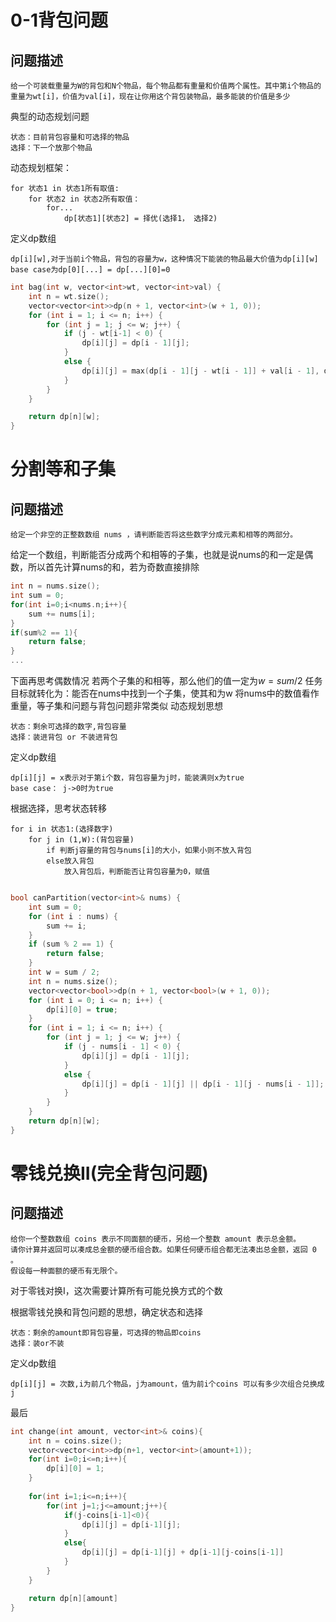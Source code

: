 # 0-1背包问题

## 问题描述
```
给一个可装载重量为W的背包和N个物品，每个物品都有重量和价值两个属性。其中第i个物品的重量为wt[i]，价值为val[i]，现在让你用这个背包装物品，最多能装的价值是多少
```

典型的动态规划问题
```
状态：目前背包容量和可选择的物品
选择：下一个放那个物品
```
动态规划框架：
```
for 状态1 in 状态1所有取值:
	for 状态2 in 状态2所有取值：
		for...
			dp[状态1][状态2] = 择优(选择1， 选择2)
```

定义dp数组
```
dp[i][w],对于当前i个物品，背包的容量为w，这种情况下能装的物品最大价值为dp[i][w]
base case为dp[0][...] = dp[...][0]=0
```

```C++
int bag(int w, vector<int>wt, vector<int>val) {
	int n = wt.size();
	vector<vector<int>>dp(n + 1, vector<int>(w + 1, 0));
	for (int i = 1; i <= n; i++) {
		for (int j = 1; j <= w; j++) {
			if (j - wt[i-1] < 0) {
				dp[i][j] = dp[i - 1][j];
			}
			else {
				dp[i][j] = max(dp[i - 1][j - wt[i - 1]] + val[i - 1], dp[i - 1][j]);
			}
		}
	}

	return dp[n][w];
}
```


# 分割等和子集

## 问题描述
```
给定一个非空的正整数数组 nums ，请判断能否将这些数字分成元素和相等的两部分。
```
给定一个数组，判断能否分成两个和相等的子集，也就是说nums的和一定是偶数，所以首先计算nums的和，若为奇数直接排除
```C++
int n = nums.size();
int sum = 0;
for(int i=0;i<nums.n;i++){
	sum += nums[i];
}
if(sum%2 == 1){
	return false;
}
...
```
下面再思考偶数情况
若两个子集的和相等，那么他们的值一定为$w = sum/2$
任务目标就转化为：能否在nums中找到一个子集，使其和为w
将nums中的数值看作重量，等子集和问题与背包问题非常类似
动态规划思想
```
状态：剩余可选择的数字,背包容量
选择：装进背包 or 不装进背包
```
定义dp数组
```
dp[i][j] = x表示对于第i个数，背包容量为j时，能装满则x为true
base case： j->0时为true
```
根据选择，思考状态转移
```
for i in 状态1:(选择数字)
	for j in (1,W):(背包容量)
		if 判断j容量的背包与nums[i]的大小，如果小则不放入背包
		else放入背包
			放入背包后，判断能否让背包容量为0，赋值
		
```

```C++
bool canPartition(vector<int>& nums) {
	int sum = 0;
	for (int i : nums) {
		sum += i;
	}
	if (sum % 2 == 1) {
		return false;
	}
	int w = sum / 2;
	int n = nums.size();
	vector<vector<bool>>dp(n + 1, vector<bool>(w + 1, 0));
	for (int i = 0; i <= n; i++) {
		dp[i][0] = true;
	}
	for (int i = 1; i <= n; i++) {
		for (int j = 1; j <= w; j++) {
			if (j - nums[i - 1] < 0) {
				dp[i][j] = dp[i - 1][j];
			}
			else {
				dp[i][j] = dp[i - 1][j] || dp[i - 1][j - nums[i - 1]];
			}
		}
	}
	return dp[n][w];
}
```

# 零钱兑换II(完全背包问题)

## 问题描述

```
给你一个整数数组 coins 表示不同面额的硬币，另给一个整数 amount 表示总金额。
请你计算并返回可以凑成总金额的硬币组合数。如果任何硬币组合都无法凑出总金额，返回 0 。
假设每一种面额的硬币有无限个。 
```

对于零钱对换I，这次需要计算所有可能兑换方式的个数

根据零钱兑换和背包问题的思想，确定状态和选择
```
状态：剩余的amount即背包容量，可选择的物品即coins
选择：装or不装
```

定义dp数组
```
dp[i][j] = 次数,i为前几个物品，j为amount，值为前i个coins 可以有多少次组合兑换成j
```
最后
```C++
int change(int amount, vector<int>& coins){
	int n = coins.size();
	vector<vector<int>>dp(n+1, vector<int>(amount+1));
	for(int i=0;i<=n;i++){
		dp[i][0] = 1;
	}
	
	for(int i=1;i<=n;i++){
		for(int j=1;j<=amount;j++){
			if(j-coins[i-1]<0){
				dp[i][j] = dp[i-1][j];
			}
			else{
				dp[i][j] = dp[i-1][j] + dp[i-1][j-coins[i-1]]
			}
		}
	}

	return dp[n][amount]
}
```